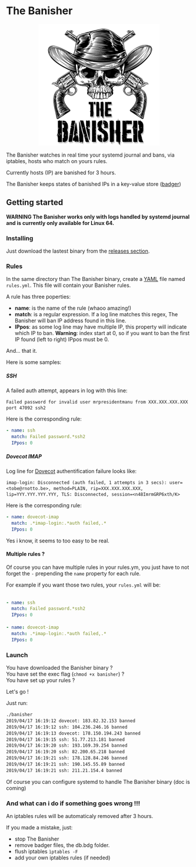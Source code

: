 # The Banisher

<p align="center">
  <img width="330" height="330" src="/etc/banisher.png">
</p>

The Banisher watches in real time your systemd journal and bans, via iptables, hosts who match on yours rules.  

Currently hosts (IP) are banished for 3 hours.

The Banisher keeps states of banished IPs in a key-value store ([badger](https://github.com/dgraph-io/badger))   


## Getting started

__WARNING The Banisher works only with logs handled by systemd journal and is currently only available for Linux 64.__

### Installing

Just download the lastest binary from the [releases section](https://github.com/toorop/banisher/releases).
 
### Rules

In the same directory than The Banisher binary, create a [YAML](https://en.wikipedia.org/wiki/YAML) file named `rules.yml`.
This file will contain your Banisher rules.

A rule has three poperties:
- __name__: is the name of the rule (whaoo amazing!)
- __match__: is a regular expression. If a log line matches this regex, The Banisher will ban IP address found in this line.
- __IPpos__: as some log line may have multiple IP, this property will indicate which IP to ban. __Warning__: index start at 0, so if you want to ban the first IP found (left to right) IPpos must be 0.

And... that it.

Here is some samples:

##### SSH

A failed auth attempt, appears in log with this line:

```text
Failed password for invalid user mrpresidentmanu from XXX.XXX.XXX.XXX port 47092 ssh2
```

Here is the corresponding rule:

```yaml
- name: ssh
  match: Failed password.*ssh2
  IPpos: 0
```

##### Dovecot IMAP

Log line for [Dovecot](https://www.dovecot.org/) authentification failure looks like:

```text
imap-login: Disconnected (auth failed, 1 attempts in 3 secs): user=<tobe@rnotto.be>, method=PLAIN, rip=XXX.XXX.XXX.XXX, lip=YYY.YYY.YYY.YYY, TLS: Disconnected, session=<n48ImrmGRP6xth/K>

``` 

Here is the corresponding rule:

```yaml
- name: dovecot-imap
  match: .*imap-login:.*auth failed,.*
  IPpos: 0
```

Yes i know, it seems to too easy to be real.

#### Multiple rules ?

Of course you can have multiple rules in your rules.ym, you just have to not forget the `-` prepending the `name` property for each rule.

For example if you want those two rules, your `rules.yml` will be:

```yaml

- name: ssh
  match: Failed password.*ssh2
  IPpos: 0

- name: dovecot-imap
  match: .*imap-login:.*auth failed,.*
  IPpos: 0
```  

### Launch 

You have downloaded the Banisher binary ?  
You have set the exec flag (`chmod +x banisher`) ?  
You have set up your rules ?

Let's go !

Just run:

```bash
./banisher
2019/04/17 16:19:12 dovecot: 183.82.32.153 banned
2019/04/17 16:19:12 ssh: 104.236.246.16 banned
2019/04/17 16:19:13 dovecot: 178.150.194.243 banned
2019/04/17 16:19:15 ssh: 51.77.213.181 banned
2019/04/17 16:19:20 ssh: 193.169.39.254 banned
2019/04/17 16:19:20 ssh: 82.200.65.218 banned
2019/04/17 16:19:21 ssh: 178.128.84.246 banned
2019/04/17 16:19:21 ssh: 190.145.55.89 banned
2019/04/17 16:19:21 ssh: 211.21.154.4 banned
```

Of course you can configure systemd to handle The Banisher binary (doc is coming)

### And what can i do if something goes wrong !!!

An iptables rules will be automaticaly removed after 3 hours.

If you made a mistake, just:

- stop The Banisher
- remove badger files, the db.bdg folder.
- flush iptables `ìptables -F`
- add your own iptables rules (if needed)   
